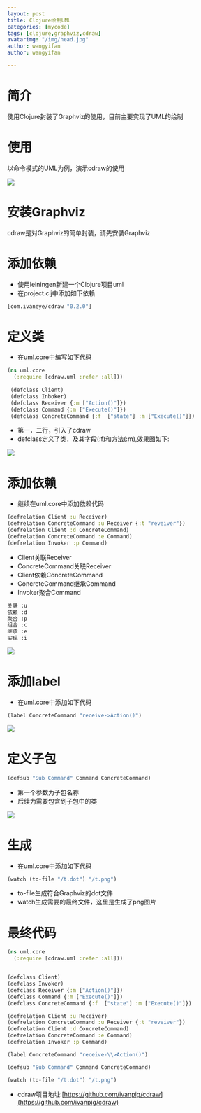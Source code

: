 ```yaml
---
layout: post
title: Clojure绘制UML
categories: [mycode]
tags: [clojure,graphviz,cdraw]
avatarimg: "/img/head.jpg"
author: wangyifan
author: wangyifan

---
```


# 简介

使用Clojure封装了Graphviz的使用，目前主要实现了UML的绘制

# 使用

以命令模式的UML为例，演示cdraw的使用

![](/assets/designpattern/command.jpg)

# 安装Graphviz

cdraw是对Graphviz的简单封装，请先安装Graphviz

# 添加依赖

- 使用leiningen新建一个Clojure项目uml
- 在project.clj中添加如下依赖

```clojure
[com.ivaneye/cdraw "0.2.0"]
```

# 定义类

- 在uml.core中编写如下代码

```clojure
(ns uml.core
  (:require [cdraw.uml :refer :all]))
  
 (defclass Client)
 (defclass Inboker)
 (defclass Receiver {:m ["Action()"]})
 (defclass Command {:m ["Execute()"]})
 (defclass ConcreteCommand {:f  ["state"] :m ["Execute()"]})
```


- 第一，二行，引入了cdraw
- defclass定义了类，及其字段(:f)和方法(:m),效果图如下:

![](/assets/mycode/cdraw/c1.png)

<!-- more -->

# 添加依赖

- 继续在uml.core中添加依赖代码

```clojure
(defrelation Client :u Receiver) 
(defrelation ConcreteCommand :u Receiver {:t "reveiver"})  
(defrelation Client :d ConcreteCommand)
(defrelation ConcreteCommand :e Command)
(defrelation Invoker :p Command)
```

- Client关联Receiver
- ConcreteCommand关联Receiver
- Client依赖ConcreteCommand
- ConcreteCommand继承Command
- Invoker聚合Command

```sh
关联 :u 
依赖 :d
聚合 :p
组合 :c
继承 :e
实现 :i
```

![](/assets/mycode/cdraw/c2.png)

# 添加label

- 在uml.core中添加如下代码

```clojure
(label ConcreteCommand "receive->Action()")
```


![](/assets/mycode/cdraw/c3.png)

# 定义子包

```clojure
(defsub "Sub Command" Command ConcreteCommand)
```

- 第一个参数为子包名称
- 后续为需要包含到子包中的类

![](/assets/mycode/cdraw/c4.png)

# 生成

- 在uml.core中添加如下代码

```clojure
(watch (to-file "/t.dot") "/t.png")
```

- to-file生成符合Graphviz的dot文件
- watch生成需要的最终文件，这里是生成了png图片

# 最终代码

```clojure
(ns uml.core
  (:require [cdraw.uml :refer :all]))


(defclass Client)
(defclass Invoker)
(defclass Receiver {:m ["Action()"]})
(defclass Command {:m ["Execute()"]})
(defclass ConcreteCommand {:f  ["state"] :m ["Execute()"]})

(defrelation Client :u Receiver)
(defrelation ConcreteCommand :u Receiver {:t "reveiver"})
(defrelation Client :d ConcreteCommand)
(defrelation ConcreteCommand :e Command)
(defrelation Invoker :p Command)

(label ConcreteCommand "receive-\\>Action()")

(defsub "Sub Command" Command ConcreteCommand)

(watch (to-file "/t.dot") "/t.png")
```

- cdraw项目地址:[https://github.com/ivanpig/cdraw](https://github.com/ivanpig/cdraw)